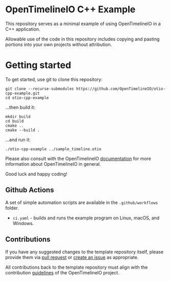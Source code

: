 # OpenTimelineIO C++ Example

This repository serves as a minimal example of using OpenTimelineIO in a C++ application.

Allowable use of the code in this repository includes copying and pasting portions into
your own projects without attribution.


# Getting started

To get started, use git to clone this repository:

```
git clone --recurse-submodules https://github.com/OpenTimelineIO/otio-cpp-example.git
cd otio-cpp-example
```

...then build it:

```
mkdir build
cd build
cmake ..
cmake --build .
```

...and run it:

```
./otio-cpp-example ../sample_timeline.otio
```

Please also consult with the OpenTimelineIO [documentation](https://opentimelineio.readthedocs.io/en/latest/index.html)
for more information about OpenTimelineIO in general.

Good luck and happy coding!


## Github Actions

A set of simple automation scripts are available in the `.github/workflows` folder.
* `ci.yaml` - builds and runs the example program on Linux, macOS, and Windows.


## Contributions

If you have any suggested changes to the template repository itself, 
please provide them via [pull request](../../pulls) or [create an issue](../../issues) as appropriate. 

All contributions back to the template repository must align with the contribution
[guidelines](https://opentimelineio.readthedocs.io/en/latest/tutorials/contributing.html) 
of the OpenTimelineIO project.

